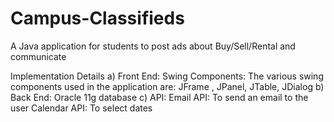 # Campus-Classifieds
A Java application for students to post ads about Buy/Sell/Rental and communicate

Implementation Details
a) Front End:
Swing Components: The various swing components used in the application are: JFrame , JPanel, JTable, JDialog
b) Back End: Oracle 11g database
c) API:
Email API: To send an email to the user Calendar API: To select dates
